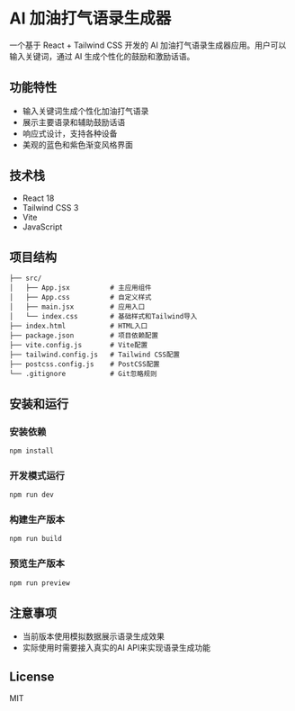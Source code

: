 # AI 加油打气语录生成器

一个基于 React + Tailwind CSS 开发的 AI 加油打气语录生成器应用。用户可以输入关键词，通过 AI 生成个性化的鼓励和激励话语。

## 功能特性

- 输入关键词生成个性化加油打气语录
- 展示主要语录和辅助鼓励话语
- 响应式设计，支持各种设备
- 美观的蓝色和紫色渐变风格界面

## 技术栈

- React 18
- Tailwind CSS 3
- Vite
- JavaScript

## 项目结构

```
├── src/
│   ├── App.jsx          # 主应用组件
│   ├── App.css          # 自定义样式
│   ├── main.jsx         # 应用入口
│   └── index.css        # 基础样式和Tailwind导入
├── index.html           # HTML入口
├── package.json         # 项目依赖配置
├── vite.config.js       # Vite配置
├── tailwind.config.js   # Tailwind CSS配置
├── postcss.config.js    # PostCSS配置
└── .gitignore           # Git忽略规则
```

## 安装和运行

### 安装依赖

```bash
npm install
```

### 开发模式运行

```bash
npm run dev
```

### 构建生产版本

```bash
npm run build
```

### 预览生产版本

```bash
npm run preview
```

## 注意事项

- 当前版本使用模拟数据展示语录生成效果
- 实际使用时需要接入真实的AI API来实现语录生成功能

## License

MIT